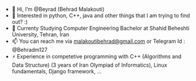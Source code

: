 - 👋 Hi, I’m @Beyrad (Behrad Malakouti)
- 👀 Interested in python, C++, java and other things that I am trying to find out? :)
- 🌱 Currenty Studying Computer Engineering Bachelor at Shahid Beheshti University, Tehran, Iran
- 📫 You can reach me via malakoutibehrad@gmail.com or Telegram Id : @Behradm127
- ⚡ Experience in competetive programming with C++ (Algorithms and Data Structure) (3 years of Iran Olympiad of Informatics), Linux fundamentals, Django framework, ...

<!---
Beyrad/Beyrad is a ✨ special ✨ repository because its `README.md` (this file) appears on your GitHub profile.
You can click the Preview link to take a look at your changes.
--->
